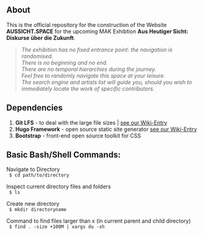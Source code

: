 ## About

This is the official repository for the construction of the Website **AUSSICHT.SPACE** for the upcoming MAK Exhibtion **Aus Heutiger Sicht: Diskurse über die Zukunft**.

> *The exhibition has no fixed entrance point: the navigation is randomised. <br>
> There is no beginning and no end. <br>
> There are no temporal hierarchies during the journey. <br>
> Feel free to randomly navigate this space at your leisure. <br>
> The search engine and artists list will guide you, should you wish to immediately locate the work of specific contributors.*

## Dependencies
1. **Git LFS** - to deal with the large file sizes | [see our Wiki-Entry](https://github.com/suga-data/MAK/wiki/Using-Git-LFS)
2. **Hugo Framework** - open source static site generator [see our Wiki-Entry](https://github.com/suga-data/MAK/wiki/Using-Hugo-Framework)
3. **Bootstrap** - front-end open source toolkit for CSS

## Basic Bash/Shell Commands:
<p> Navigate to Directory <br> <code> $ cd path/to/directory </code> </p>

<p> Inspect current directory files and folders <br> <code> $ ls </code> </p>

<p> Create new directory <br> <code> $ mkdir directoryname </code> </p>

<p> Command to find files larger than x (in current parent and child directory) <br> <code> $ find . -size +100M | xargs du -sh </code> </p>
